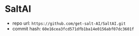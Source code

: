 # SaltAI
- repo url: `https://github.com/get-salt-AI/SaltAI.git`
- commit hash: `60e16cea3fcd571dfb1ba14e0156abf07dc3601f`